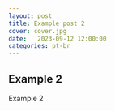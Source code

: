 ```yaml
---
layout: post
title: Example post 2
cover: cover.jpg
date:   2023-09-12 12:00:00
categories: pt-br
---
```


## Example 2

Example 2
